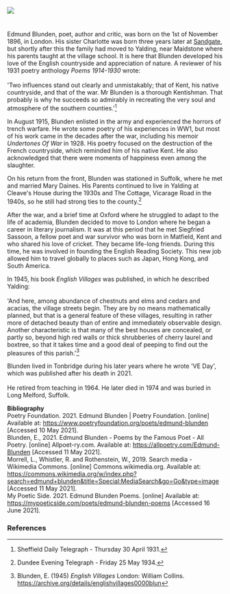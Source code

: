 <a href="https://juncture-digital.org"><img src="https://juncture-digital.org/images/ve-button.png"></a>
<param ve-config title="Edmund Blunden" author="xxx" layout="vtl" banner="xxx">

<param ve-entity eid=“Q2051722” aliases=“Yalding”>
<param ve-entity eid=“Q936183” aliases=“Tonbridge”>
<param ve-entity eid=“Q1000312” aliases=“Sandgate”>


#

Edmund Blunden, poet, author and critic, was born on the 1st of November 1896, in London. His sister Charlotte was born three years later at [Sandgate](/placesqz/sandgate-overview), but shortly after this the family had moved to Yalding, near Maidstone where his parents taught at the village school. It is here that Blunden developed his love of the English countryside and appreciation of nature. A reviewer of his 1931 poetry anthology _Poems 1914-1930_ wrote:
<br><br>
'Two influences stand out clearly and unmistakably; that of Kent, his native countryside, and that of the war. Mr Blunden is a thorough Kentishman. That probably is why he succeeds so admirably in recreating the very soul and atmosphere of the southern counties.'[^ref1]
<param ve-map center=“Q2051722” zoom=“15”>

In August 1915, Blunden enlisted in the army and experienced the horrors of trench warfare.  He wrote some poetry of his experiences in WW1, but most of his work came in the decades after the war, including his memoir  _Undertones Of War_ in 1928. His poetry focused on the destruction of the French countryside, which reminded him of his native Kent. He also acknowledged that there were moments of happiness even among the slaughter.

On his return from the front, Blunden was stationed in Suffolk, where he met and married Mary Daines. His Parents continued to live in Yalding at Cleave's House during the 1930s and The Cottage, Vicarage Road in the 1940s, so he still had strong ties to the county.[^ref2] 

After the war, and a brief time at Oxford where he struggled to adapt to the life of academia, Blunden decided to move to London where he began a career in literary journalism. It was at this period that he met Siegfried Sassoon, a fellow poet and war survivor who was born in Matfield, Kent and who shared his love of cricket. They became life-long friends. During this time, he was involved in founding the English Reading Society. This new job allowed him to travel globally to places such as Japan, Hong Kong, and South America. 

In 1945, his book _English Villages_ was published, in which he described Yalding:
<br><br>
'And here, among abundance of chestnuts and elms and cedars and acacias, the village streets begin. They are by no means mathematically planned, but that is a general feature of these villages, resulting in rather more of detached beauty than of entire and immediately observable design. Another characteristic is that many of the best houses are concealed, or partly so, beyond high red walls or thick shrubberies of cherry laurel and boxtree, so that it takes time and a good deal of peeping to find out the pleasures of this parish.'[^ref3]

Blunden lived in Tonbridge during his later years where he wrote 'VE Day', which was published after his death in 2021. 
<br><br>
He retired from teaching in 1964. He later died in 1974 and was buried in Long Melford, Suffolk.
<param ve-map center=“Q23111” zoom=“15”>

**Bibliography**   
Poetry Foundation. 2021. Edmund Blunden | Poetry Foundation. [online] Available at: <https://www.poetryfoundation.org/poets/edmund-blunden> [Accessed 10 May 2021].    
Blunden, E., 2021. Edmund Blunden - Poems by the Famous Poet - All Poetry. [online] Allpoet-ry.com. Available at: <https://allpoetry.com/Edmund-Blunden> [Accessed 11 May 2021].    
Morrell, L., Whistler, R. and Rothenstein, W., 2019. Search media - Wikimedia Commons. [online] Commons.wikimedia.org. Available at: <https://commons.wikimedia.org/w/index.php?search=edmund+blunden&title=Special:MediaSearch&go=Go&type=image> [Accessed 11 May 2021].   
My Poetic Side. 2021. Edmund Blunden Poems. [online] Available at: <https://mypoeticside.com/poets/edmund-blunden-poems> [Accessed 16 June 2021].  

### References

[^ref1]: Sheffield Daily Telegraph - Thursday 30 April 1931.   
[^ref2]: Dundee Evening Telegraph - Friday 25 May 1934.   
[^ref3]: Blunden, E. (1945) _English Villages_ London: William Collins. https://archive.org/details/englishvillages0000blun   

